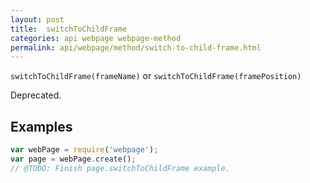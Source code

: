 ```yaml
---
layout: post
title:  switchToChildFrame
categories: api webpage webpage-method
permalink: api/webpage/method/switch-to-child-frame.html
---
```


`switchToChildFrame(frameName)` or `switchToChildFrame(framePosition)`

Deprecated.

## Examples

```javascript
var webPage = require('webpage');
var page = webPage.create();
// @TODO: Finish page.switchToChildFrame example.
```








